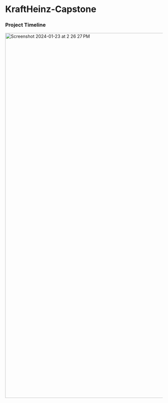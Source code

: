 # KraftHeinz-Capstone

### Project Timeline

<img width="1165" alt="Screenshot 2024-01-23 at 2 26 27 PM" src="https://github.com/vri3698/KraftHeinz-Capstone/assets/157519502/b241a72d-f60e-4e94-bddd-5e2db4d4d961">
